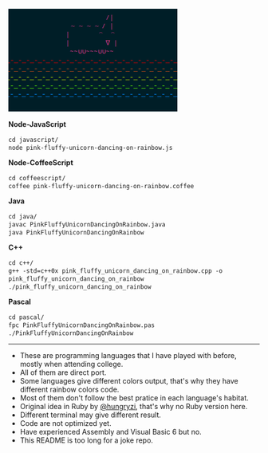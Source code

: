 ![](https://raw.githubusercontent.com/drabiter/pink-fluffy-unicorn-dancing-on-rainbow/master/pfudor.png)


**Node-JavaScript**

```
cd javascript/
node pink-fluffy-unicorn-dancing-on-rainbow.js
```

**Node-CoffeeScript**

```
cd coffeescript/
coffee pink-fluffy-unicorn-dancing-on-rainbow.coffee
```

**Java**

```
cd java/
javac PinkFluffyUnicornDancingOnRainbow.java
java PinkFluffyUnicornDancingOnRainbow
```

**C++**

```
cd c++/
g++ -std=c++0x pink_fluffy_unicorn_dancing_on_rainbow.cpp -o pink_fluffy_unicorn_dancing_on_rainbow
./pink_fluffy_unicorn_dancing_on_rainbow
```

**Pascal**

```
cd pascal/
fpc PinkFluffyUnicornDancingOnRainbow.pas
./PinkFluffyUnicornDancingOnRainbow
```

<hr>

- These are programming languages that I have played with before, mostly when attending college.
- All of them are direct port.
- Some languages give different colors output, that's why they have different rainbow colors code.
- Most of them don't follow the best pratice in each language's habitat.
- Original idea in Ruby by [@hungryzi](https://github.com/hungryzi/pink-fluffy-unicorn-on-rainbow), that's why no Ruby version here.
- Different terminal may give different result.
- Code are not optimized yet.
- Have experienced Assembly and Visual Basic 6 but no.
- This README is too long for a joke repo.

